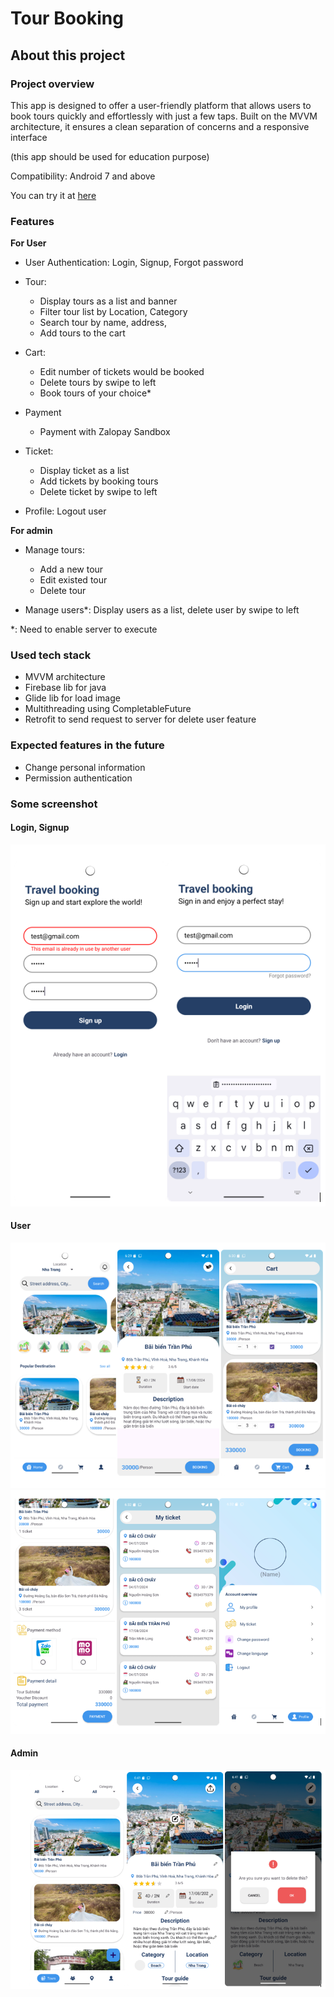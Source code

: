 <h1> Tour Booking </h1>
<h2> About this project</h2>
<h3> Project overview</h3>

This app is designed to offer a user-friendly platform that allows users to book tours quickly and effortlessly with just a few taps. Built on the MVVM architecture, it ensures a clean separation of concerns and a responsive interface

(this app should be used for education purpose)

Compatibility: Android 7 and above

You can try it at [here](app-release.apk)

<h3> Features </h3>

**For User**

- User Authentication: Login, Signup, Forgot password
- Tour:

    - Display tours as a list and banner
    - Filter tour list by Location, Category
    - Search tour by name, address,
    - Add tours to the cart

- Cart:

    - Edit number of tickets would be booked
    - Delete tours by swipe to left
    - Book tours of your choice*

- Payment
  - Payment with Zalopay Sandbox

- Ticket:
    
    - Display ticket as a list
    - Add tickets by booking tours
    - Delete ticket by swipe to left

- Profile: Logout user

**For admin**

- Manage tours:
 
    - Add a new tour
    - Edit existed tour
    - Delete tour

- Manage users*: Display users as a list, delete user by swipe to left

*: Need to enable server to execute

<h3> Used tech stack </h3>

- MVVM architecture
- Firebase lib for java
- Glide lib for load image
- Multithreading using CompletableFuture
- Retrofit to send request to server for delete user feature

<h3> Expected features in the future </h3>

- Change personal information
- Permission authentication

<h3> Some screenshot </h3>

<h4> Login, Signup </h4>

![login_signup](Screenshot/login_signup.png)

<h4> User </h4>

![user](Screenshot/user_1.png)
![user](Screenshot/user_2.png)

<h4> Admin </h4>

![admin_1.png](Screenshot/admin_1.png)




